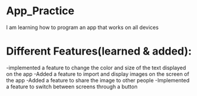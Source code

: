 # App_Practice
I am learning how to program an app that works on all devices


# Different Features(learned & added):
-implemented a feature to change the color and size of the text displayed on the app
-Added a feature to import and display images on the screen of the app
-Added a feature to share the image to other people
-Implemented a feature to switch between screens through a button

